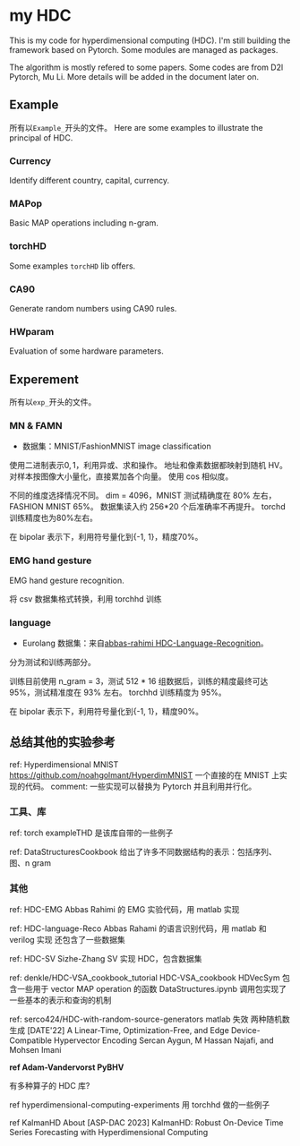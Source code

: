 # my HDC

This is my code for hyperdimensional computing (HDC). I'm still building the framework based on Pytorch. Some modules are managed as packages.

The algorithm is mostly refered to some papers.
Some codes are from D2l Pytorch, Mu Li.
More details will be added in the document later on.

## Example

所有以`Example_`开头的文件。
Here are some examples to illustrate the principal of HDC.

### Currency

Identify different country, capital, currency.

### MAPop

Basic MAP operations including n-gram.

### torchHD

Some examples `torchHD` lib offers.

### CA90

Generate random numbers using CA90 rules.

### HWparam

Evaluation of some hardware parameters.

## Experement

所有以`exp_`开头的文件。

### MN & FAMN

- 数据集：MNIST/FashionMNIST image classification

使用二进制表示${0, 1}$，利用异或、求和操作。
地址和像素数据都映射到随机 HV。
对样本按图像大小量化，直接累加各个向量。
使用 cos 相似度。

不同的维度选择情况不同。
dim = 4096，MNIST 测试精确度在 80% 左右，FASHION MNIST 65%。
数据集读入约 256*20 个后准确率不再提升。
torchd 训练精度也为80%左右。

在 bipolar 表示下，利用符号量化到{-1, 1}，精度70%。

### EMG hand gesture

EMG hand gesture recognition.

将 csv 数据集格式转换，利用 torchhd 训练

### language

- Eurolang 数据集：来自<a href="https://github.com/abbas-rahimi/HDC-Language-Recognition">abbas-rahimi HDC-Language-Recognition</a>。

分为测试和训练两部分。

训练目前使用 n_gram = 3，测试 512 * 16 组数据后，训练的精度最终可达95%，测试精准度在 93% 左右。
torchhd 训练精度为 95%。

在 bipolar 表示下，利用符号量化到{-1, 1}，精度90%。

## 总结其他的实验参考

ref: Hyperdimensional MNIST
https://github.com/noahgolmant/HyperdimMNIST
一个直接的在 MNIST 上实现的代码。
comment: 一些实现可以替换为 Pytorch 并且利用并行化。

### 工具、库
ref: torch
exampleTHD 是该库自带的一些例子

ref: DataStructuresCookbook
给出了许多不同数据结构的表示：包括序列、图、n gram

### 其他

ref: HDC-EMG
Abbas Rahimi 的 EMG 实验代码，用 matlab 实现

ref: HDC-language-Reco
Abbas Rahami 的语言识别代码，用 matlab 和 verilog 实现
还包含了一些数据集

ref: HDC-SV
Sizhe-Zhang SV 实现 HDC，包含数据集

ref: denkle/HDC-VSA_cookbook_tutorial
HDC-VSA_cookbook
HDVecSym 包含一些用于 vector MAP operation 的函数
DataStructures.ipynb 调用包实现了一些基本的表示和查询的机制

ref: serco424/HDC-with-random-source-generators
matlab 失效 两种随机数生成
[DATE'22] A Linear-Time, Optimization-Free, and Edge Device-Compatible Hypervector Encoding
Sercan Aygun, M Hassan Najafi, and Mohsen Imani

**ref Adam-Vandervorst PyBHV**

有多种算子的 HDC 库?

ref hyperdimensional-computing-experiments
用 torchhd 做的一些例子


ref KalmanHD
About
[ASP-DAC 2023] KalmanHD: Robust On-Device Time Series Forecasting with Hyperdimensional Computing

